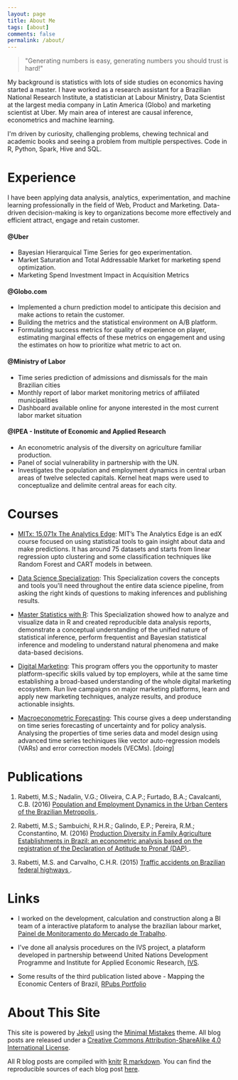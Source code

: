 ```yaml
---
layout: page
title: About Me
tags: [about]
comments: false
permalink: /about/
---
```


> "Generating numbers is easy, generating numbers you should trust is hard!" 

My background is statistics with lots of side studies on economics having started a master. I have worked as a research assistant for a Brazilian National Research Institute, a statistician at Labour Ministry, Data Scientist at the largest media company in Latin America (Globo) and marketing scientist at Uber. My main area of interest are causal inference, econometrics and machine learning.

I'm driven by curiosity, challenging problems, chewing technical and academic books and seeing a problem from multiple perspectives. Code in R, Python, Spark, Hive and SQL.

Experience
============

I have been applying data analysis, analytics, experimentation, and machine learning professionally in the field of Web, Product and Marketing. Data-driven decision-making is key to organizations become more effectively and efficient attract, engage and retain customer.

#### @Uber 

* Bayesian Hierarquical Time Series for geo experimentation. 
* Market Saturation and Total Addressable Market for marketing spend optimization.
* Marketing Spend Investment Impact in Acquisition Metrics

#### @Globo.com 

* Implemented a churn prediction model to anticipate this decision and make actions to retain the customer.
* Building the metrics and the statistical environment on A/B platform.
* Formulating success metrics for quality of experience on player, estimating marginal effects of these metrics on engagement and using the estimates on how to prioritize what metric to act on.

#### @Ministry of Labor

* Time series prediction of admissions and dismissals for the main Brazilian cities
* Monthly report of labor market monitoring metrics of affiliated municipalities
* Dashboard available online for anyone interested in the most current labor market situation

#### @IPEA - Institute of Economic and Applied Research

* An econometric analysis of the diversity on agriculture familiar production.
* Panel of social vulnerability in partnership with the UN.
* Investigates the population and employment dynamics in central urban areas of twelve selected capitals. Kernel heat maps were used to conceptualize and delimite central areas for each city.


Courses
============

* [MITx: 15.071x The Analytics Edge](https://www.edx.org/course/analytics-edge-mitx-15-071x-2): MIT’s The Analytics Edge is an edX course focused on using statistical tools to gain insight about data and make predictions. It has around 75 datasets and starts from linear regression upto clustering and some classification techniques like Random Forest and CART models in between.

* [Data Science Specialization](https://www.coursera.org/specializations/jhu-data-science): This Specialization covers the concepts and tools you'll need throughout the entire data science pipeline, from asking the right kinds of questions to making inferences and publishing results.

* [Master Statistics with R](https://www.coursera.org/specializations/statistics): This Specialization showed how to analyze and visualize data in R and created reproducible data analysis reports, demonstrate a conceptual understanding of the unified nature of statistical inference, perform frequentist and Bayesian statistical inference and modeling to understand natural phenomena and make data-based decisions.

* [Digital Marketing](https://in.udacity.com/course/digital-marketing-nanodegree--nd018): This program offers you the opportunity to master platform-specific skills valued by top employers, while at the same time establishing a broad-based understanding of the whole digital marketing ecosystem. Run live campaigns on major marketing platforms, learn and apply new marketing techniques, analyze results, and produce actionable insights.


* [Macroeconometric Forecasting](https://courses.edx.org/courses/course-v1:IMFx+MFx+3T2018/course/): This course gives a deep understanding on time series forecasting of uncertainty and for policy analysis. Analysing the properties of time series data and model design using advanced time series techiniques like vector auto-regression models (VARs) and error correction models (VECMs). [*doing*]


Publications
============

1. Rabetti, M.S.; Nadalin, V.G.; Oliveira, C.A.P.; Furtado, B.A.; Cavalcanti, C.B. (2016) <a href="http://www.ipea.gov.br/portal/index.php?option=com_content&view=article&id=28469&Itemid=406"> Population and Employment Dynamics in the Urban Centers of the Brazilian Metropolis </a>. 

2. Rabetti, M.S.; Sambuichi, R.H.R.; Galindo, E.P.; Pereira, R.M.; Cconstantino, M. (2016) <a href="http://www.ipea.gov.br/portal/index.php?option=com_content&view=article&id=27858"> Production Diversity in Family Agriculture Establishments in Brazil: an econometric analysis based on the registration of the Declaration of Aptitude to Pronaf (DAP) </a>.

3. Rabetti, M.S. and Carvalho, C.H.R. (2015) <a href="http://www.ipea.gov.br/portal/images/stories/PDFs/relatoriopesquisa/150922_relatorio_acidentes_transito.pdf"> Traffic accidents on Brazilian federal highways </a>. 


Links
=====

* I worked on the development, calculation and construction along a BI team of a interactive plataform to analyse the brazilian labour market, [Painel de Monitoramento do Mercado de Trabalho](http://mercadodetrabalho.mte.gov.br/).

* I've done all analysis procedures on the IVS project, a plataform developed in partnership betweend United Nations Development Programme and Institute for Applied Economic Research, [IVS](http://ivs.ipea.gov.br/ivs/en/mapa/).

* Some results of the third publication listed above - Mapping the Economic Centers of Brazil, [RPubs Portfolio](https://rpubs.com/msrabetti/rais_leaflet)


About This Site
=========

This site is powered by [Jekyll](http://jekyllrb.com/) using the [Minimal Mistakes](http://mademistakes.com/minimal-mistakes/) theme. All blog posts are released under a [Creative Commons Attribution-ShareAlike 4.0 International License](http://creativecommons.org/licenses/by-sa/4.0/).

All R blog posts are compiled with [knitr](http://yihui.name/knitr/) [R markdown](http://rmarkdown.rstudio.com/). You can find the reproducible sources of each blog post [here](https://github.com/matheusrabetti/matheusrabetti.github.io/tree/master/_R).

